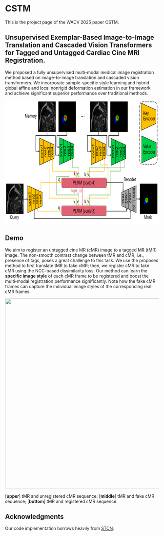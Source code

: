 # CSTM
This is the project page of the WACV 2025 paper CSTM.

## Unsupervised Exemplar-Based Image-to-Image Translation and Cascaded Vision Transformers for Tagged and Untagged Cardiac Cine MRI Registration.
We proposed a fully unsupervised multi-modal medical image registration method based on image-to-image translation and cascaded vision transformers. We incorporate sample-specific style learning and hybrid global affine and local nonrigid deformation estimation in our framework and achieve significant superior performance over traditional methods.
<div align=center><img width="820" height="406" src="https://github.com/DeepTag/CSTM/blob/main/cstm.png"/></div>

## Demo
We aim to register an untagged cine MR (cMR) image to a tagged MR (tMR) image. The non-smooth contrast change between tMR and cMR, i.e., presence of tags, poses a great challenge to this task. We use the proposed method to first translate tMR to fake cMR; then, we register cMR to fake cMR using the NCC-based dissimilarity loss. Our method can learn the **specific image style** of each cMR frame to be registered and boost the multi-modal registration performance significantly. Note how the fake cMR frames can capture the individual image styles of the corresponding real cMR frames.  
<div align=center><img width="620" height="620" src="https://github.com/DeepTag/ECaT/blob/main/tfc.gif"/></div>

[**upper**] tMR and unregistered cMR sequence; [**middle**] tMR and fake cMR sequence; [**bottom**] tMR and registered cMR sequence. 

## Acknowledgments
Our code implementation borrows heavily from [STCN](https://github.com/hkchengrex/STCN).
